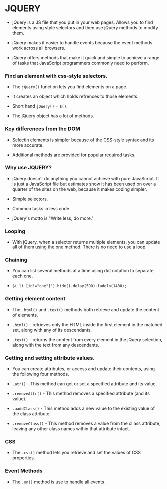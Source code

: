 # JQUERY

- jQuery is a JS file that you put in your web pages. Allows you to find elements using style selectors and then use jQuery methods to modify them.

- jQuery makes it easier to handle events because the event methods work across all browsers. 

- jQuery offers methods that make it quick and simple to achieve a range of tasks that JavaScript programmers
commonly need to perform. 

### Find an element with css-style selectors.

- The `jQuery()` function lets you find elements on a page.

- It creates an object which holds refrences to those elements.

- Short hand `jQuery()` = `$()`.

- The jQuery object has a lot of methods.

### Key differences from the DOM

- Selectin elements is simpler because of the CSS-style syntax and its more accurate.

- Additional methods are provided for popular required tasks.

### Why use JQUERY?

- jQuery doesn't do anything you cannot achieve with pure JavaScript. It is just a JavaScript file but estimates show it has been used on over a quarter of the sites on the web, because it makes coding simpler. 

- Simple selectors.

- Common tasks in less code.

- jQuery's motto is "Write less, do more." 

### Looping

- With jQuery, when a selector returns multiple elements, you can update all of them using the one method. There is no need to use a loop. 

### Chaining

- You can list several methods at a time using dot notation to separate each one.

- `$('li [id!="one"]').hide().delay(5OO).fadeln(1400); `

### Getting element content

- The `.html()` and `.text()` methods both retrieve and update the content
of elements. 

- `.html()` -  retrieves only the HTML inside the first element in the matched set, along with any of its descendants. 

- `.text()` -  returns the content from every element in the jQuery selection, along with the text
from any descendants. 

### Getting and setting attribute values.

- You can create attributes, or access and update their contents, using the following four methods. 

- `.atr()` - This method can get or set a specified attribute and its value. 

- `.removeAttr()` - This method removes a specified attribute (and its value). 

- `.aaddClass()` - This method adds a new value to the existing value of the class attribute.

- `.removeClass()` - This method removes a value from the cl ass attribute, leaving any other class names within that attribute intact.

### CSS

- The `.css()` method lets you retrieve
and set the values of CSS properties. 

### Event Methods

- The `.on()` method is use to handle all events .
